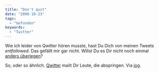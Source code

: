 ```yaml
---
title: "Don't quit"
date: "2008-10-23"
tags:
  - "Gefunden"
keywords:
  - "Twitter"
---
```


Wie ich leider von Qwitter hören musste, hast Du Dich von meinen Tweets _entfollowed_. Das gefällt mir gar nicht. Willst Du es Dir nicht noch einmal [anders überlegen](http://twitter.com/nicobruenjes)?

So, oder so ähnlich. [Qwitter](http://useqwitter.com/) mailt Dir Leute, die abspringen. Via [jog](http://powerbook.blogger.de/2008/10/22/444238/qwitter/).
